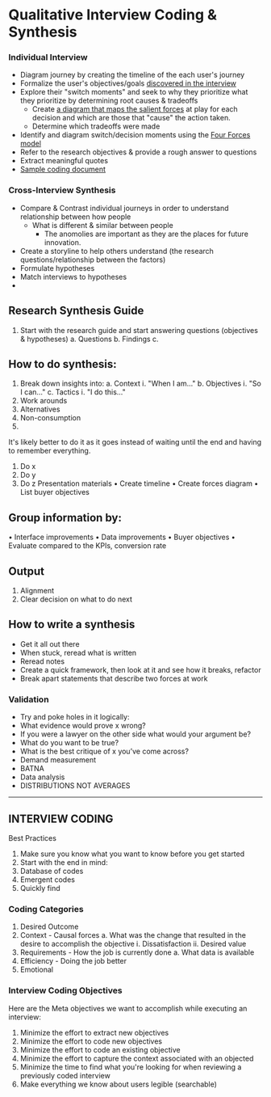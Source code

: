 # Qualitative Interview Coding & Synthesis
### Individual Interview
+ Diagram journey by creating the timeline of the each user's journey
+ Formalize the user's objectives/goals [discovered in the interview](discover_objectives.md)
+ Explore their "switch moments" and seek to why they prioritize what they prioritize by determining root causes & tradeoffs
  + Create [a diagram that maps the salient forces](directional_acyclic_graphs.md) at play for each decision and which are those that "cause" the action taken.
  + Determine which tradeoffs were made
+ Identify and diagram switch/decision moments using the [Four Forces model](research_frameworks.md#four-forces)
+ Refer to the research objectives & provide a rough answer to questions
+ Extract meaningful quotes
+ [Sample coding document](https://docs.google.com/spreadsheets/d/1u9hIOZcCLU1PxsdKaUpgihlC39KXGZX6780TVbWFdrg/edit?usp=sharing)

### Cross-Interview Synthesis
+ Compare & Contrast individual journeys in order to understand relationship between how people
  + What is different & similar between people
    +  The anomolies are important as they are the places for future innovation.
+ Create a storyline to help others understand (the research questions/relationship between the factors)
+ Formulate hypotheses
+ Match interviews to hypotheses
+ 

## Research Synthesis Guide
1. Start with the research guide and start answering questions (objectives & hypotheses)
a. Questions
b. Findings
c. 
## How to do synthesis:
1. Break down insights into:
a. Context
ⅰ. "When I am..."
b. Objectives
ⅰ. "So I can..."
c. Tactics
ⅰ. "I do this..."
1. Work arounds
2. Alternatives
3. Non-consumption
4. 
It's likely better to do it as it goes instead of waiting until the end and having to remember everything.
1. Do x
2. Do y
3. Do z
Presentation materials
• Create timeline
• Create forces diagram
• List buyer objectives
## Group information by:
• Interface improvements
• Data improvements
• Buyer objectives
• Evaluate compared to the KPIs, conversion rate
## Output
1. Alignment
2. Clear decision on what to do next
## How to write a synthesis
+ Get it all out there
+ When stuck, reread what is written
+ Reread notes
+ Create a quick framework, then look at it and see how it breaks, refactor
+ Break apart statements that describe two forces at work 
### Validation
+ Try and poke holes in it logically:
+ What evidence would prove x wrong?
+ If you were a lawyer on the other side what would your argument be?
+ What do you want to be true?
+ What is the best critique of x you’ve come across?
+ Demand measurement
+ BATNA
+ Data analysis
+ DISTRIBUTIONS NOT AVERAGES


---
## INTERVIEW CODING
Best Practices
1. Make sure you know what you want to know before you get started
2. Start with the end in mind:
3. Database of codes
4. Emergent codes
5. Quickly find
### Coding Categories
1. Desired Outcome
2. Context - Causal forces
a. What was the change that resulted in the desire to accomplish the objective
ⅰ. Dissatisfaction
ⅱ. Desired value
3. Requirements - How the job is currently done
a. What data is available
4. Efficiency - Doing the job better
5. Emotional
### Interview Coding Objectives
Here are the Meta objectives we want to accomplish while executing an interview:
1. Minimize the effort to extract new objectives
2. Minimize the effort to code new objectives 
3. Minimize the effort to code an existing objective
4. Minimize the effort to capture the context associated with an objected
5. Minimize the time to find what you're looking for when reviewing a previously coded interview
6. Make everything we know about users legible (searchable)
